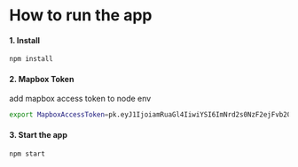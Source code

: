# How to run the app

#### 1. Install

```sh
npm install
```

#### 2. Mapbox Token
add mapbox access token to node env

```sh
export MapboxAccessToken=pk.eyJ1IjoiamRuaGl4IiwiYSI6ImNrd2s0NzF2ejFvb20yeW80NTlvenJ4OXMifQ.FxlxjZc-nN21l0s7N6EUwA
```

#### 3. Start the app

```sh
npm start
```
